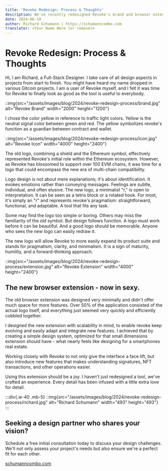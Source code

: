 ```yaml
---
title: 'Revoke Redesign: Process & Thoughts'
description: We've recently redesigned Revoke's brand and browser extension in collaboration with full-stack designer Richard Schumann. He shares his thoughts on the process and the new design.
date: 2024-06-10
author: Richard Schumann | https://schumanncombo.com
translator: <Your Name Here (or remove)>
---
```


# Revoke Redesign: Process & Thoughts

Hi, I am Richard, a Full-Stack Designer. I take care of all design aspects in projects from start to finish. You might have heard my name dropped in various Gitcoin projects. I am a user of Revoke myself, and I felt it was time for Revoke to finally look as good as the tool is useful to everybody.

::img{src="/assets/images/blog/2024/revoke-redesign-process/brand.jpg" alt="Revoke Brand" width="2000" height="1200"}

I chose the color yellow in reference to traffic light colors. Yellow is the neutral signal color between green and red. The yellow symbolizes revoke's function as a guardian between contract and wallet.

::img{src="/assets/images/blog/2024/revoke-redesign-process/icon.jpg" alt="Revoke Icon" width="4000" height="2400"}

The old logo, combining a shield and the Ethereum symbol, effectively represented Revoke's initial role within the Ethereum ecosystem. However, as Revoke has blossomed to support over 100 EVM chains, it was time for a logo that could encompass the new era of multi-chain compatibility.

Logo design is not about mere explanations; it's about identification. It evokes emotions rather than conveying messages. Feelings are subtle, individual, and often elusive. The new logo, a minimalist "r," is open to interpretation. It can be seen as a tetris block or a rotated hook. For most, it's simply an "r" and represents revoke's pragmatism: straightforward, functional, and adaptable. A tool that fits any task.

Some may find the logo too simple or boring. Others may miss the familiarity of the old symbol. But design follows function. A logo must work before it can be beautiful. And a good logo should be memorable. Anyone who sees the new logo can easily redraw it.

The new logo will allow Revoke to more easily expand its product suite and stands for pragmatism, clarity, and minimalism. It is a sign of maturity, humility, and a forward-thinking approach.

::img{src="/assets/images/blog/2024/revoke-redesign-process/extension.jpg" alt="Revoke Extension" width="4000" height="2400"}

## The new browser extension - now in sexy.

The old browser extension was designed very minimally and didn't offer much space for more features. Over 50% of the application consisted of the actual logo itself, and everything just seemed very quickly and efficiently cobbled together.

I designed the new extension with scalability in mind, to enable revoke keep evolving and easily adapt and integrate new features. I achieved that by creating a simple design system, optimized for that small dimensions extension should have - what nearly feels like designing for a smartphones real estate.

Working closely with Revoke to not only give the interface a face lift, but also introduce new features that makes understanding signatures, NFT transactions, and other operations easier.

Using this extension should be a joy. I haven't just redesigned a tool, we've crafted an experience. Every detail has been infused with a little extra love for detail.

:::div{.w-40 .mb-5}
::img{src="/assets/images/blog/2024/revoke-redesign-process/richard.jpg" alt="Richard Schumann" width="493" height="493"}
:::

## Seeking a design partner who shares your vision?

Schedule a free initial consultation today to discuss your design challenges. We'll not only assess your project's needs but also ensure we're a perfect fit for each other.

[schumanncombo.com](https://schumanncombo.com)

